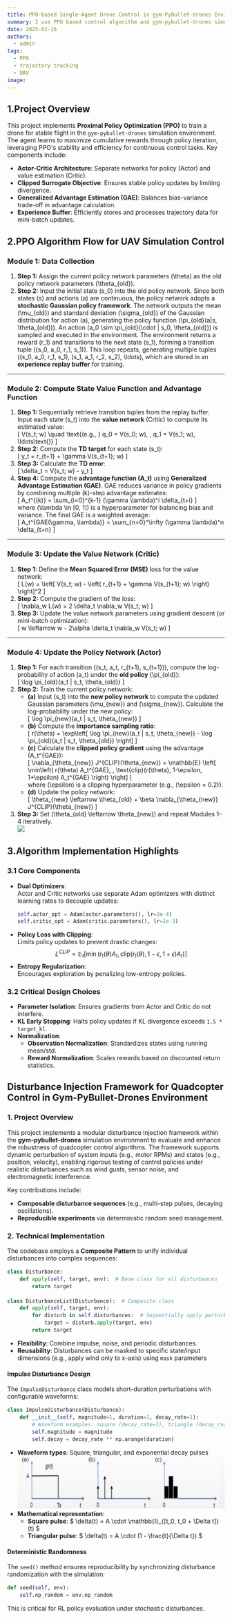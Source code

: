 ```yaml
---
title: PPO-based Single-Agent Drone Control in gym-PyBullet-drones Environment
summary: I use PPO based control algorithm and gym-pybullet-drones simulation environment to realize trajectory tracking for UAV simulation and try to add perturbation simulation!
date: 2025-02-16
authors:
  - admin
tags:
  - PPO
  - trajectory tracking
  - UAV
image:
---
```

## 1.Project Overview
This project implements **Proximal Policy Optimization (PPO)** to train a drone for stable flight in the `gym-pybullet-drones` simulation environment. The agent learns to maximize cumulative rewards through policy iteration, leveraging PPO's stability and efficiency for continuous control tasks. Key components include:
- **Actor-Critic Architecture**: Separate networks for policy (Actor) and value estimation (Critic).
- **Clipped Surrogate Objective**: Ensures stable policy updates by limiting divergence.
- **Generalized Advantage Estimation (GAE)**: Balances bias-variance trade-off in advantage calculation.
- **Experience Buffer**: Efficiently stores and processes trajectory data for mini-batch updates.
## 2.PPO Algorithm Flow for UAV Simulation Control

### **Module 1: Data Collection**  
1. **Step 1:** Assign the current policy network parameters \(\theta\) as the old policy network parameters \(\theta_{old}\).  
2. **Step 2:** Input the initial state \(s_0\) into the old policy network. Since both states \(s\) and actions \(a\) are continuous, the policy network adopts a **stochastic Gaussian policy framework**. The network outputs the mean \(\mu_{old}\) and standard deviation \(\sigma_{old}\) of the Gaussian distribution for action \(a\), generating the policy function \(\pi_{old}(a|s, \theta_{old})\). An action \(a_0 \sim \pi_{old}(\cdot | s_0, \theta_{old})\) is sampled and executed in the environment. The environment returns a reward \(r_1\) and transitions to the next state \(s_1\), forming a transition tuple \((s_0, a_0, r_1, s_1)\). This loop repeats, generating multiple tuples \((s_0, a_0, r_1, s_1), (s_1, a_1, r_2, s_2), \ldots\), which are stored in an **experience replay buffer** for training.

---

### **Module 2: Compute State Value Function and Advantage Function**  
1. **Step 1:** Sequentially retrieve transition tuples from the replay buffer. Input each state \(s_t\) into the **value network** (Critic) to compute its estimated value:  
   \[
   V(s_t; w) \quad \text{(e.g., } q_0 = V(s_0; w), \, q_1 = V(s_1; w), \ldots\text{)}
   \]  
2. **Step 2:** Compute the **TD target** for each state \(s_t\):  
   \[
   y_t = r_{t+1} + \gamma V(s_{t+1}; w)
   \]  
3. **Step 3:** Calculate the **TD error**:  
   \[
   \delta_t = V(s_t; w) - y_t
   \]  
4. **Step 4:** Compute the **advantage function \(A_t\)** using **Generalized Advantage Estimation (GAE)**. GAE reduces variance in policy gradients by combining multiple \(k\)-step advantage estimates:  
   \[
   A_t^{(k)} = \sum_{i=0}^{k-1} (\gamma \lambda)^i \delta_{t+i}
   \]  
   where \(\lambda \in [0, 1]\) is a hyperparameter for balancing bias and variance. The final GAE is a weighted average:  
   \[
   A_t^{GAE(\gamma, \lambda)} = \sum_{n=0}^\infty (\gamma \lambda)^n \delta_{t+n}
   \]  

---

### **Module 3: Update the Value Network (Critic)**  
1. **Step 1:** Define the **Mean Squared Error (MSE)** loss for the value network:  
   \[
   L(w) = \left[ V(s_t; w) - \left( r_{t+1} + \gamma V(s_{t+1}; w) \right) \right]^2
   \]  
2. **Step 2:** Compute the gradient of the loss:  
   \[
   \nabla_w L(w) = 2 \delta_t \nabla_w V(s_t; w)
   \]  
3. **Step 3:** Update the value network parameters using gradient descent (or mini-batch optimization):  
   \[
   w \leftarrow w - 2\alpha \delta_t \nabla_w V(s_t; w)
   \]  

---

### **Module 4: Update the Policy Network (Actor)**  
1. **Step 1:** For each transition \((s_t, a_t, r_{t+1}, s_{t+1})\), compute the log-probability of action \(a_t\) under the **old policy** \(\pi_{old}\):  
   \[
   \log \pi_{old}(a_t | s_t, \theta_{old})
   \]  
2. **Step 2:** Train the current policy network:  
   - **(a)** Input \(s_t\) into the **new policy network** to compute the updated Gaussian parameters \(\mu_{new}\) and \(\sigma_{new}\). Calculate the log-probability under the new policy:  
     \[
     \log \pi_{new}(a_t | s_t, \theta_{new})
     \]  
   - **(b)** Compute the **importance sampling ratio**:  
     \[
     r(\theta) = \exp\left[ \log \pi_{new}(a_t | s_t, \theta_{new}) - \log \pi_{old}(a_t | s_t, \theta_{old}) \right]
     \]  
   - **(c)** Calculate the **clipped policy gradient** using the advantage \(A_t^{GAE}\):  
     \[
     \nabla_{\theta_{new}} J^{CLIP}(\theta_{new}) = \mathbb{E} \left[ \min\left( r(\theta) A_t^{GAE}, \, \text{clip}(r(\theta), 1-\epsilon, 1+\epsilon) A_t^{GAE} \right) \right]
     \]  
     where \(\epsilon\) is a clipping hyperparameter (e.g., \(\epsilon = 0.2\)).  
   - **(d)** Update the policy network:  
     \[
     \theta_{new} \leftarrow \theta_{old} + \beta \nabla_{\theta_{new}} J^{CLIP}(\theta_{new})
     \]  
3. **Step 3:** Set \(\theta_{old} \leftarrow \theta_{new}\) and repeat Modules 1–4 iteratively.  
![](./ppo.gif)
## 3.Algorithm Implementation Highlights

### 3.1 Core Components
- **Dual Optimizers**:  
  Actor and Critic networks use separate Adam optimizers with distinct learning rates to decouple updates:
  ```python
  self.actor_opt = Adam(actor.parameters(), lr=3e-4)
  self.critic_opt = Adam(critic.parameters(), lr=1e-3)
  ```
- **Policy Loss with Clipping**:  
  Limits policy updates to prevent drastic changes:
  $$
  L^{CLIP} = \mathbb{E}_t\left[\min\left(r_t(\theta)A_t, \text{clip}(r_t(\theta), 1-\epsilon, 1+\epsilon)A_t\right)\right]
  $$
- **Entropy Regularization**:  
  Encourages exploration by penalizing low-entropy policies.

### 3.2 Critical Design Choices
- **Parameter Isolation**: Ensures gradients from Actor and Critic do not interfere.
- **KL Early Stopping**: Halts policy updates if KL divergence exceeds `1.5 * target_kl`.
- **Normalization**:  
  - **Observation Normalization**: Standardizes states using running mean/std.  
  - **Reward Normalization**: Scales rewards based on discounted return statistics.

## Disturbance Injection Framework for Quadcopter Control in Gym-PyBullet-Drones Environment  

### 1. Project Overview
This project implements a modular disturbance injection framework within the **gym-pybullet-drones** simulation environment to evaluate and enhance the robustness of quadcopter control algorithms. The framework supports dynamic perturbation of system inputs (e.g., motor RPMs) and states (e.g., position, velocity), enabling rigorous testing of control policies under realistic disturbances such as wind gusts, sensor noise, and electromagnetic interference.  

Key contributions include:    
- **Composable disturbance sequences** (e.g., multi-step pulses, decaying oscillations).  
- **Reproducible experiments** via deterministic random seed management.  

### 2. Technical Implementation  

The codebase employs a **Composite Pattern**  to unify individual disturbances into complex sequences:  

```python  
class Disturbance:  
    def apply(self, target, env):  # Base class for all disturbances  
        return target  

class DisturbanceList(Disturbance):  # Composite class  
    def apply(self, target, env):  
        for disturb in self.disturbances:  # Sequentially apply perturbations  
            target = disturb.apply(target, env)  
        return target  
```
  
- **Flexibility**: Combine impulse, noise, and periodic disturbances.  
- **Reusability**: Disturbances can be masked to specific state/input dimensions (e.g., apply wind only to x-axis) using `mask` parameters 

#### Impulse Disturbance Design
The `ImpulseDisturbance` class models short-duration perturbations with configurable waveforms:  
```python  
class ImpulseDisturbance(Disturbance):  
    def __init__(self, magnitude=1, duration=1, decay_rate=1):  
        # Waveform examples: square (decay_rate=1), triangle (decay_rate<1)  
        self.magnitude = magnitude  
        self.decay = decay_rate ** np.arange(duration)  
```
  
- **Waveform types**: Square, triangular, and exponential decay pulses 
![](./wave.png)
- **Mathematical representation**:  
  - **Square pulse**: $ \delta(t) = A \cdot \mathbb{I}_{[t_0, t_0 + \Delta t]}(t) $  
  - **Triangular pulse**: $ \delta(t) = A \cdot (1 - \frac{t}{\Delta t}) $  

#### Deterministic Randomness
The `seed()` method ensures reproducibility by synchronizing disturbance randomization with the simulation:  
```python  
def seed(self, env):  
    self.np_random = env.np_random   
```
This is critical for RL policy evaluation under stochastic disturbances.  
  

